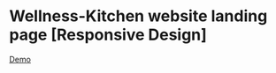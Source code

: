 # Wellness-Kitchen website landing page [Responsive Design]
[Demo](https://github.com/Nada-Amin/Wellness-Hub/assets/104012796/a7a193fd-79fa-46c0-bf1b-c00dcd10d458)

